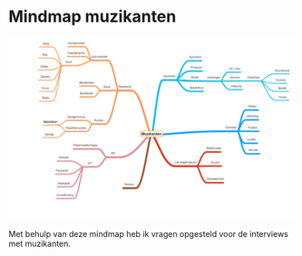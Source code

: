 # Mindmap muzikanten



![](../.gitbook/assets/muzikanten.png)

Met behulp van deze mindmap heb ik vragen opgesteld voor de interviews met muzikanten.

